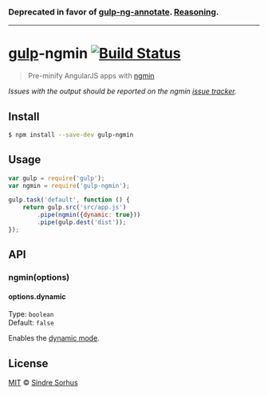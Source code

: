 ### Deprecated in favor of [gulp-ng-annotate](https://github.com/Kagami/gulp-ng-annotate). [Reasoning](https://github.com/btford/ngmin/issues/93).

---

# [gulp](http://gulpjs.com)-ngmin [![Build Status](https://travis-ci.org/sindresorhus/gulp-ngmin.svg?branch=master)](https://travis-ci.org/sindresorhus/gulp-ngmin)

> Pre-minify AngularJS apps with [ngmin](https://github.com/btford/ngmin)

*Issues with the output should be reported on the ngmin [issue tracker](https://github.com/btford/ngmin/issues).*


## Install

```bash
$ npm install --save-dev gulp-ngmin
```


## Usage

```js
var gulp = require('gulp');
var ngmin = require('gulp-ngmin');

gulp.task('default', function () {
	return gulp.src('src/app.js')
		.pipe(ngmin({dynamic: true}))
		.pipe(gulp.dest('dist'));
});
```


## API

### ngmin(options)

#### options.dynamic

Type: `boolean`  
Default: `false`

Enables the [dynamic mode](https://github.com/btford/ngmin#dynamic-mode).


## License

[MIT](http://opensource.org/licenses/MIT) © [Sindre Sorhus](http://sindresorhus.com)
